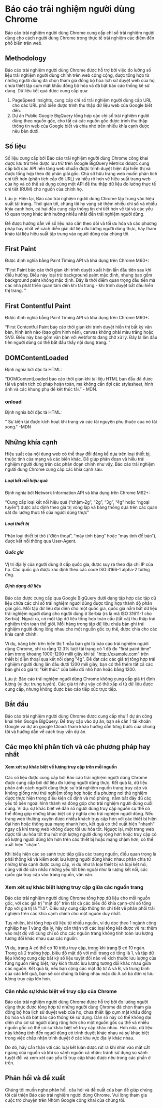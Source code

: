 # Báo cáo trải nghiệm người dùng Chrome

Báo cáo trải nghiệm người dùng Chrome cung cấp chỉ số trải nghiệm người dùng cho cách người dùng Chrome trong thực tế trải nghiệm các điểm đến phổ biến trên web.

## Methodology
Báo cáo trải nghiệm người dùng Chrome được hỗ trợ bởi việc đo lường số liệu trải nghiệm người dùng chính trên web công cộng, được tổng hợp từ những người dùng đã chọn tham gia đồng bộ hóa lịch sử duyệt web của họ, chưa thiết lập cụm mật khẩu đồng bộ hóa và đã bật báo cáo thống kê sử dụng. Dữ liệu kết quả được cung cấp qua:

1. PageSpeed Insights, cung cấp chỉ số trải nghiệm người dùng cấp URL cho các URL phổ biến được trình thu thập dữ liệu web của Google biết đến.
2. Dự án Public Google BigQuery  tổng hợp các chỉ số trải nghiệm người dùng theo nguồn gốc, cho tất cả các nguồn gốc được trình thu thập thông tin web của Google biết và chia nhỏ trên nhiều khía cạnh được nêu bên dưới.

## Số liệu
Số liệu cung cấp bởi Báo cáo trải nghiệm người dùng Chrome công khai được lưu trữ trên được lưu trữ trên Google BigQuery Metrics đđược cung cấp bởi các API nền tảng web chuẩn được trình duyệt hiện đại hiển thị và được tổng hợp theo độ phân giải gốc. Chủ sở hữu trang web muốn phân tích chi tiết hơn (phân tích cấp độ URL) và hiểu rõ hơn về hiệu suất trang web của họ và có thể sử dụng cùng một API để thu thập dữ liệu đo lường thực tế chi tiết (RUM) cho nguồn của chính họ.

Lưu ý: Hiện tại, Báo cáo trải nghiệm người dùng Chrome tập trung vào hiệu suất tải trang. Thời gian tới,  chúng tôi hy vọng sẽ thêm nhiều chỉ số và nhiều khía cạnh hơn, cả hai đều cung cấp thông tin chi tiết hơn về tải và các yếu tố quan trọng khác ảnh hưởng nhiều nhất đến trải nghiệm người dùng.

Để được hướng dẫn về số liệu nào cần theo dõi và tối ưu hóa và các phương pháp hay nhất về cách diễn giải dữ liệu đo lường người dùng thực, hãy tham khảo tài liệu hiệu suất tập trung vào người dùng của chúng tôi.

## First Paint
Được định nghĩa bằng Paint Timing API và khả dụng trên Chrome M60+:

“First Paint báo cáo thời gian khi trình duyệt xuất hiện lần đầu tiên sau khi điều hướng. Điều này loại trừ background paint mặc định, nhưng bao gồm background paint không mặc định. Đây là thời điểm quan trọng đầu tiên mà các nhà phát triển quan tâm đến khi tải trang - khi trình duyệt bắt đầu hiển thị trang. "

##  First Contentful Paint
Được định nghĩa bằng Paint Timing API và khả dụng trên Chrome M60+:

“First Contentful Paint báo cáo thời gian khi trình duyệt hiển thị bất kỳ văn bản, hình ảnh nào (bao gồm hình nền), canvas không phải màu trắng hoặc SVG. Điều này bao gồm văn bản với webfonts đang chờ xử lý. Đây là lần đầu tiên người dùng có thể bắt đầu thấy nội dung trang. ”

## DOMContentLoaded
Định nghĩa bởi đặc tả HTML:

“DOMContentLoaded báo cáo thời gian khi tài liệu HTML ban đầu đã được tải và phân tích cú pháp hoàn toàn, mà không cần đợi các stylesheet, hình ảnh và các khung phụ để kết thúc tải.” - MDN.

### onload
Định nghĩa bởi đặc tả HTML:

“ Sự kiện tải được kích hoạt khi trang và các tài nguyên phụ thuộc của nó tải xong." -MDN

##  Những khía cạnh

Hiệu suất của nội dung web có thể thay đổi đáng kể dựa trên loại thiết bị, thuộc tính của mạng và các biến khác. Để giúp phân đoạn và hiểu trải nghiệm người dùng trên các phân đoạn chính như vậy, Báo cáo trải nghiệm người dùng Chrome cung cấp các khía cạnh sau.


##### Loại kết nối hiệu quả
Định nghĩa bởi Network Information API và khả dụng trên Chrome M62+:

“Cung cấp loại kết nối hiệu quả (“chậm-2g”, “2g”, “3g”, “4g” hoặc “ngoại tuyến”) được xác định theo giá trị vòng lặp và băng thông dựa trên các quan sát đo lường thực tế của người dùng thực”

##### Loại thiết bị
Phân loại thiết bị thô (“điện thoại”, “máy tính bảng” hoặc “máy tính để bàn”), được kết nối thông qua User-Agent.

##### Quốc gia
Vị trí địa lý của người dùng ở cấp quốc gia, được suy ra theo địa chỉ IP của họ. Các quốc gia được xác định theo các code ISO 3166-1 alpha-2 tương ứng.

##### Định dạng dữ liệu
Báo cáo được cung cấp qua Google BigQuery dưới dạng tập hợp các tập dữ liệu chứa các chỉ số trải nghiệm người dùng được tổng hợp thành độ phân giải gốc. Mỗi tập dữ liệu đại diện cho một quốc gia, quốc gia nắm bắt dữ liệu trải nghiệm người dùng cho người dùng ở Serbia (rs là mã ISO 31611-1 cho Serbia). Ngoài ra, có một tập dữ liệu tổng hợp toàn cầu (tất cả) thu thập trải nghiệm trên toàn thế giới. Mỗi hàng trong tập dữ liệu chứa bản ghi trải nghiệm người dùng lồng nhau cho một nguồn gốc cụ thể, được chia cho các khía cạnh chính.

Ví dụ, bảng bên trên hiển thị 1 mẫu bản ghi từ báo cáo trải nghiệm người dùng Chrome, chỉ ra rằng 12.3% lượt tải trạng có 1 độ đo "first paint time" nằm trong khoảng 1000-1200 milli giây khi tải "http://example.com" trên thiết bị điện thoại qua kết nối dạng "4g". Để đạt các  các giá trị tổng hợp trải nghiệm người dùng  lần đầu dưới 1200 mili giây, bạn có thể thêm tất cả các bản ghi có giá trị "kết thúc" của biểu đồ nhỏ hơn hoặc bằng 1200.

Lưu ý: Báo cáo trải nghiệm người dùng Chrome không cung cấp giá trị định lượng (ví dụ: trung tuyến). Các giá trị như vậy có thể xấp xỉ từ dữ liệu được cung cấp, nhưng không được báo cáo tiếp xúc trực tiếp.

## Bắt đầu
Báo cáo trải nghiệm người dùng Chrome được cung cấp như 1 dự án công khai trên Google BigQuery. Để truy cập vào dự án, bạn sẽ cần 1 tài khoản Google và dự án google Cloud: tham khảo hướng dẫn từng bước của chúng tôi và hướng dẫn về cách truy vấn dự án.

## Các mẹo khi phân tích và các phương pháp hay nhất
#### Xem xét sự khác biệt về lượng truy cập trên mỗi nguồn
Các số liệu được cung cấp bởi Báo cáo trải nghiệm người dùng Chrome được cung cấp bởi dữ liệu đo lường người dùng thực. Kết quả là, dữ liệu phản ánh cách người dùng thực sự trải nghiệm nguồn trang truy cập và không giống như thử nghiệm tổng hợp hoặc địa phương nơi thử nghiệm được thực hiện trong điều kiện cố định và mô phỏng, nắm bắt đầy đủ các yếu tố bên ngoài hình thành và đóng góp cho trải nghiệm người dùng cuối cùng.
Ví dụ: sự khác biệt về dân số người dùng truy cập nguồn cụ thể có thể đóng góp những khác biệt có ý nghĩa cho trải nghiệm người dùng. Nếu trang web thường xuyên được nhiều khách truy cập hơn với các thiết bị hiện đại hơn hoặc thông qua mạng nhanh hơn, kết quả có thể xuất hiện "nhanh" ngay cả khi trang web không được tối ưu hóa tốt. Ngược lại, một trang web được tối ưu hóa tốt thu hút một lượng người dùng rộng hơn hoặc truy cập có số lượng người dùng lớn hơn trên các thiết bị hoặc mạng chậm hơn, có thể xuất hiện "chậm".

Khi biểu hiện các so sánh trực tiếp giữa các trang nguồn, điều quan trọng là phải thống kê và kiểm soát lưu lượng người dùng khác nhau: phân chia từ những khía cạnh được cung cấp, ví dụ như là loại thiết bị và loại kết nối, cùng với đó cân nhắc những yếu tốt bên ngoài như là lượng kết nối, các quốc gia truy cập vào trang nguồn, vân vân.

### Xem xét sự khác biệt lượng truy cập giữa các nguồn trang
Báo cáo trải nghiệm người dùng Chrome tổng hợp dữ liệu cho mỗi nguồn gốc, với các giá trị "mật độ" trên tất cả các biểu đồ khía cạnh-chỉ số tổng hợp với giá trị là "1.0". Điều này cung cấp thông tin chi tiết về phân phối trải nghiệm trên các khía cạnh chính cho một nguồn duy nhất.


Tuy nhiên, khi tổng hợp dữ liệu từ nhiều nguồn, ví dụ dọc theo 1 ngành công nghiệp hay 1 vùng địa lý, hãy cẩn thận với các loại tổng kết được vẽ ra: thêm  vào mật độ với cùng chỉ số cho các nguồn trang  không tính toán lưu lượng tương đối khác nhau qua các nguồn.

Ví dụ, trang A có thể có 10 triệu truy cập, trong khi trang B có 10 ngàn. Trong cả 2 trường hợp, biểu đồ mật độ với mỗi trang có tổng là 1, và tập dữ liệu không cung cấp bất kỳ số liệu tuyệt đối nào về kích thước lưu lượng của từng nguồn riêng biệt, hay kích thước lưu lượng tương đối khác nhau giữa các nguồn. Kết quả là, nếu bạn cộng các mật độ từ A và B, và trung bình của các kết quả, bạn sẽ coi chúng là bằng nhau mặc dù A có ba đơn vị lưu lượng truy cập lớn hơn.

### Cân nhắc sự khác biệt về truy cập của Chrome
Báo cáo trải nghiệm người dùng Chrome được hỗ trợ bởi đo lường người dùng thực được tổng hợp từ những người dùng Chrome đã chọn tham gia đồng bộ hóa lịch sử duyệt web của họ, chưa thiết lập cụm mật khẩu đồng bộ hóa và đã bật báo cáo thống kê sử dụng. Dân số này có thể không đại diện cho cơ sở người dùng rộng hơn cho một nguồn gốc cụ thể và nhiều nguồn gốc có thể có sự khác biệt về truy cập khác nhau. Hơn nữa, dữ liệu này không tính đến người dùng có trình duyệt khác nhau và sự khác biệt trong việc chấp nhận trình duyệt ở các khu vực địa lý khác nhau.

Do đó, hãy cẩn thận với các loại kết luận được rút ra khi nhìn vào mặt cắt ngang của nguồn và khi so sánh nguồn cá nhân: tránh sử dụng so sánh tuyệt đối và xem xét các yếu tố truy cập khác được nêu trong các phần ở trên.

## Phản hồi và đề xuất

Chúng tôi muốn nghe phản hồi, câu hỏi và đề xuất của bạn để giúp chúng tôi cải thiện Báo cáo trải nghiệm người dùng Chrome. Vui lòng tham gia cuộc trò chuyện trên Nhóm Google công khai của chúng tôi.
